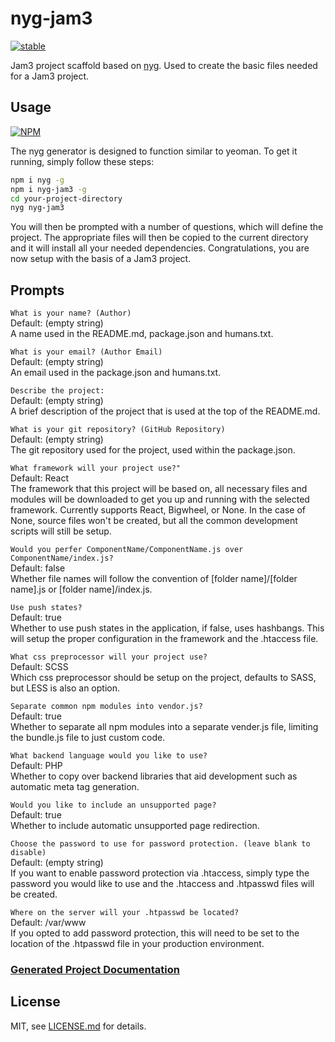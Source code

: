 # nyg-jam3

[![stable](http://badges.github.io/stability-badges/dist/stable.svg)](http://github.com/badges/stability-badges)

Jam3 project scaffold based on [nyg](https://www.npmjs.com/package/nyg). Used to create the basic files needed for a Jam3 project.

## Usage

[![NPM](https://nodei.co/npm/nyg-jam3.png)](https://www.npmjs.com/package/nyg-jam3)

The nyg generator is designed to function similar to yeoman. To get it running, simply follow these steps:

```bash
npm i nyg -g
npm i nyg-jam3 -g
cd your-project-directory
nyg nyg-jam3
```

You will then be prompted with a number of questions, which will define the project. The appropriate files will then be copied to the current directory and it will install all your needed dependencies. Congratulations, you are now setup with the basis of a Jam3 project.

## Prompts

`What is your name? (Author)`  
Default: (empty string)  
A name used in the README.md, package.json and humans.txt.

`What is your email? (Author Email)`  
Default: (empty string)  
An email used in the package.json and humans.txt.

`Describe the project:`  
Default: (empty string)  
A brief description of the project that is used at the top of the README.md.

`What is your git repository? (GitHub Repository)`  
Default: (empty string)  
The git repository used for the project, used within the package.json.

`What framework will your project use?"`  
Default: React  
The framework that this project will be based on, all necessary files and modules will be downloaded to get you up and running with the selected framework. Currently supports React, Bigwheel, or None. In the case of None, source files won't be created, but all the common development scripts will still be setup.

`Would you perfer ComponentName/ComponentName.js over ComponentName/index.js?`  
Default: false  
Whether file names will follow the convention of [folder name]/[folder name].js or [folder name]/index.js.

`Use push states?`  
Default: true  
Whether to use push states in the application, if false, uses hashbangs. This will setup the proper configuration in the framework and the .htaccess file.

`What css preprocessor will your project use?`  
Default: SCSS  
Which css preprocessor should be setup on the project, defaults to SASS, but LESS is also an option.

`Separate common npm modules into vendor.js?`  
Default: true  
Whether to separate all npm modules into a separate vender.js file, limiting the bundle.js file to just custom code.

`What backend language would you like to use?`  
Default: PHP  
Whether to copy over backend libraries that aid development such as automatic meta tag generation.

`Would you like to include an unsupported page?`  
Default: true  
Whether to include automatic unsupported page redirection.

`Choose the password to use for password protection. (leave blank to disable)`  
Default: (empty string)  
If you want to enable password protection via .htaccess, simply type the password you would like to use and the .htaccess and .htpasswd files will be created.

`Where on the server will your .htpasswd be located?`  
Default: /var/www  
If you opted to add password protection, this will need to be set to the location of the .htpasswd file in your production environment.

### [Generated Project Documentation](templates/base/README.md)

## License

MIT, see [LICENSE.md](http://github.com/Jam3/generator-jam3/blob/master/LICENSE.md) for details.

